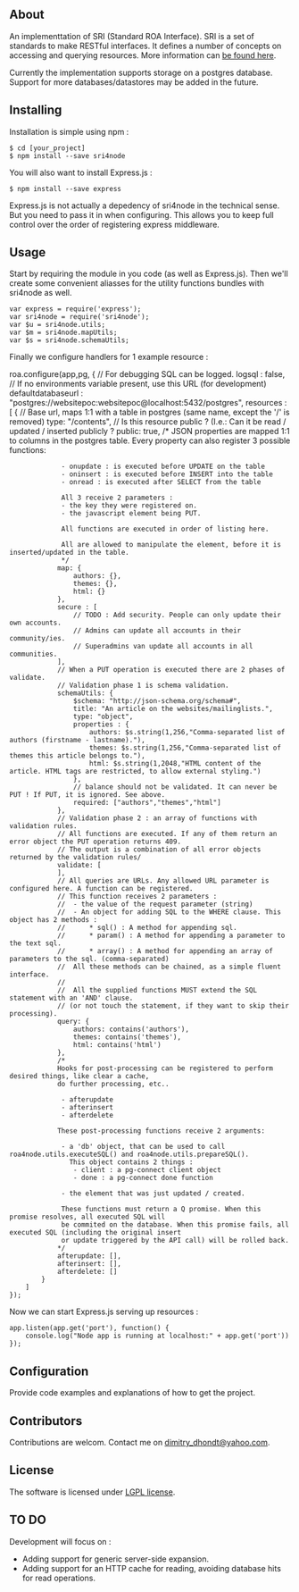 ## About

An implementtation of SRI (Standard ROA Interface). 
SRI is a set of standards to make RESTful interfaces.
It defines a number of concepts on accessing and querying resources.
More information can [be found here](https://docs.google.com/document/d/1KY-VV_AUJXxkMYrMwVFmyN4yIqil4zx4sKeV_RJFRnU/pub).

Currently the implementation supports storage on a postgres database.
Support for more databases/datastores may be added in the future.

## Installing

Installation is simple using npm :

    $ cd [your_project]
    $ npm install --save sri4node
    
You will also want to install Express.js :

    $ npm install --save express
    
Express.js is not actually a depedency of sri4node in the technical sense. 
But you need to pass it in when configuring. 
This allows you to keep full control over the order of registering express middleware.

## Usage

Start by requiring the module in you code (as well as Express.js).
Then we'll create some convenient aliasses for the utility functions bundles with sri4node as well.

    var express = require('express');
    var sri4node = require('sri4node');
    var $u = sri4node.utils;
    var $m = sri4node.mapUtils;
    var $s = sri4node.schemaUtils;

Finally we configure handlers for 1 example resource :

roa.configure(app,pg,
    {
        // For debugging SQL can be logged.
        logsql : false,
        // If no environments variable present, use this URL (for development)
        defaultdatabaseurl : "postgres://websitepoc:websitepoc@localhost:5432/postgres",
        resources : [
            {
                // Base url, maps 1:1 with a table in postgres (same name, except the '/' is removed)
                type: "/contents",
                // Is this resource public ? (I.e.: Can it be read / updated / inserted publicly ?
                public: true,
                /*
                 JSON properties are mapped 1:1 to columns in the postgres table.
                 Every property can also register 3 possible functions:

                 - onupdate : is executed before UPDATE on the table
                 - oninsert : is executed before INSERT into the table
                 - onread : is executed after SELECT from the table

                 All 3 receive 2 parameters :
                 - the key they were registered on.
                 - the javascript element being PUT.

                 All functions are executed in order of listing here.

                 All are allowed to manipulate the element, before it is inserted/updated in the table.
                 */
                map: {
                    authors: {},
                    themes: {},
                    html: {}
                },
                secure : [
                    // TODO : Add security. People can only update their own accounts.
                    // Admins can update all accounts in their community/ies.
                    // Superadmins van update all accounts in all communities.
                ],
                // When a PUT operation is executed there are 2 phases of validate.
                // Validation phase 1 is schema validation.
                schemaUtils: {
                    $schema: "http://json-schema.org/schema#",
                    title: "An article on the websites/mailinglists.",
                    type: "object",
                    properties : {
                        authors: $s.string(1,256,"Comma-separated list of authors (firstname - lastname)."),
                        themes: $s.string(1,256,"Comma-separated list of themes this article belongs to."),
                        html: $s.string(1,2048,"HTML content of the article. HTML tags are restricted, to allow external styling.")
                    },
                    // balance should not be validated. It can never be PUT ! If PUT, it is ignored. See above.
                    required: ["authors","themes","html"]
                },
                // Validation phase 2 : an array of functions with validation rules.
                // All functions are executed. If any of them return an error object the PUT operation returns 409.
                // The output is a combination of all error objects returned by the validation rules/
                validate: [
                ],
                // All queries are URLs. Any allowed URL parameter is configured here. A function can be registered.
                // This function receives 2 parameters :
                //  - the value of the request parameter (string)
                //  - An object for adding SQL to the WHERE clause. This object has 2 methods :
                //      * sql() : A method for appending sql.
                //      * param() : A method for appending a parameter to the text sql.
                //      * array() : A method for appending an array of parameters to the sql. (comma-separated)
                //  All these methods can be chained, as a simple fluent interface.
                //
                //  All the supplied functions MUST extend the SQL statement with an 'AND' clause.
                // (or not touch the statement, if they want to skip their processing).
                query: {
                    authors: contains('authors'),
                    themes: contains('themes'),
                    html: contains('html')
                },
                /*
                Hooks for post-processing can be registered to perform desired things, like clear a cache,
                do further processing, etc..

                 - afterupdate
                 - afterinsert
                 - afterdelete

                These post-processing functions receive 2 arguments:

                 - a 'db' object, that can be used to call roa4node.utils.executeSQL() and roa4node.utils.prepareSQL().
                   This object contains 2 things :
                    - client : a pg-connect client object
                    - done : a pg-connect done function

                 - the element that was just updated / created.

                 These functions must return a Q promise. When this promise resolves, all executed SQL will
                 be commited on the database. When this promise fails, all executed SQL (including the original insert
                 or update triggered by the API call) will be rolled back.
                */
                afterupdate: [],
                afterinsert: [],
                afterdelete: []
            }
        ]
    });

Now we can start Express.js serving up resources :

    app.listen(app.get('port'), function() {
        console.log("Node app is running at localhost:" + app.get('port'))
    });

## Configuration

Provide code examples and explanations of how to get the project.


## Contributors

Contributions are welcom. Contact me on dimitry_dhondt@yahoo.com.

## License

The software is licensed under [LGPL license](https://www.gnu.org/licenses/lgpl.html). 

## TO DO

Development will focus on :
- Adding support for generic server-side expansion.
- Adding support for an HTTP cache for reading, avoiding database hits for read operations.